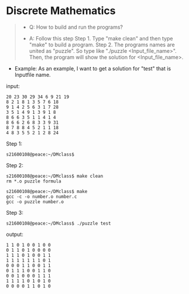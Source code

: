 # Discrete Mathematics
>* Q: How to build and run the programs?
>
> - A: Follow this step
>  Step 1. Type "make clean" and then type "make" to build a program. 
>  Step 2. The programs names are united as "puzzle". So type like "./puzzle <Input_file_name>". 
>  Then, the program will show the solution for <Input_file_name>.

- Example: As an example, I want to get a solution for "test" that is Inputfile name.

input:    
    
    20 23 30 29 34 6 9 21 19
    8 2 1 8 1 3 5 7 6 18
    9 1 4 2 5 6 3 1 7 28
    3 5 1 4 9 1 3 9 1 8
    8 6 6 3 5 1 1 4 1 4
    8 6 6 2 6 8 3 3 9 31
    8 7 8 8 4 5 2 1 1 18
    4 8 3 5 5 2 1 2 8 24

Step 1:

    
    s21600108@peace:~/DMclass$ 


Step 2:


    s21600108@peace:~/DMclass$ make clean
    rm *.o puzzle formula

    s21600108@peace:~/DMclass$ make 
    gcc -c -o number.o number.c
    gcc -o puzzle number.o


Step 3:


    s21600108@peace:~/DMclass$ ./puzzle test

    
output:    
    
    1 1 0 1 0 0 1 0 0
    0 1 1 0 1 0 0 0 0
    1 1 1 0 1 0 0 1 1
    1 1 1 1 1 1 1 0 1
    0 0 0 1 1 0 0 1 1
    0 1 1 1 0 0 1 1 0
    0 0 1 0 0 0 1 1 1
    1 1 1 1 0 1 0 1 0
    0 0 0 0 1 1 0 1 0
    
